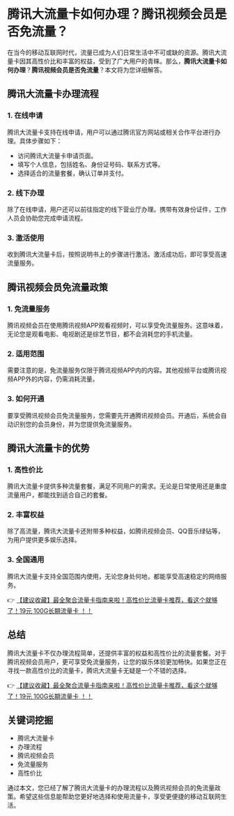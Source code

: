 # 腾讯大流量卡如何办理？腾讯视频会员是否免流量？

在当今的移动互联网时代，流量已成为人们日常生活中不可或缺的资源。腾讯大流量卡因其高性价比和丰富的权益，受到了广大用户的青睐。那么，**腾讯大流量卡如何办理**？**腾讯视频会员是否免流量**？本文将为您详细解答。

## 腾讯大流量卡办理流程

### 1. 在线申请
腾讯大流量卡支持在线申请，用户可以通过腾讯官方网站或相关合作平台进行办理。具体步骤如下：
- 访问腾讯大流量卡申请页面。
- 填写个人信息，包括姓名、身份证号码、联系方式等。
- 选择适合的流量套餐，确认订单并支付。

### 2. 线下办理
除了在线申请，用户还可以前往指定的线下营业厅办理。携带有效身份证件，工作人员会协助您完成申请流程。

### 3. 激活使用
收到腾讯大流量卡后，按照说明书上的步骤进行激活。激活成功后，即可享受高速流量服务。

## 腾讯视频会员免流量政策

### 1. 免流量服务
腾讯视频会员在使用腾讯视频APP观看视频时，可以享受免流量服务。这意味着，无论您是观看电影、电视剧还是综艺节目，都不会消耗您的手机流量。

### 2. 适用范围
需要注意的是，免流量服务仅限于腾讯视频APP内的内容。其他视频平台或腾讯视频APP外的内容，仍需消耗流量。

### 3. 如何开通
要享受腾讯视频会员免流量服务，您需要先开通腾讯视频会员。开通后，系统会自动识别您的会员身份，并为您提供免流量服务。

## 腾讯大流量卡的优势

### 1. 高性价比
腾讯大流量卡提供多种流量套餐，满足不同用户的需求。无论是日常使用还是重度流量用户，都能找到适合自己的套餐。

### 2. 丰富权益
除了高流量，腾讯大流量卡还附带多种权益，如腾讯视频会员、QQ音乐绿钻等，为用户提供更多娱乐选择。

### 3. 全国通用
腾讯大流量卡支持全国范围内使用，无论您身处何地，都能享受高速稳定的网络服务。

👉 [【建议收藏】最全聚合流量卡指南来啦！高性价比流量卡推荐，看这个就够了！19元 100G长期流量卡 ！！](https://bit.ly/Liuliangka)

## 总结

腾讯大流量卡不仅办理流程简单，还提供丰富的权益和高性价比的流量套餐。对于腾讯视频会员用户，更可享受免流量服务，让您的娱乐体验更加畅快。如果您正在寻找一款高性价比的流量卡，腾讯大流量卡无疑是一个不错的选择。

👉 [【建议收藏】最全聚合流量卡指南来啦！高性价比流量卡推荐，看这个就够了！19元 100G长期流量卡 ！！](https://bit.ly/Liuliangka)

## 关键词挖掘
- 腾讯大流量卡
- 办理流程
- 腾讯视频会员
- 免流量服务
- 高性价比

通过本文，您已经了解了腾讯大流量卡的办理流程以及腾讯视频会员的免流量政策。希望这些信息能帮助您更好地选择和使用流量卡，享受更便捷的移动互联网生活。
